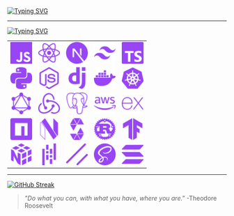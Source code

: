 <a href="https://git.io/typing-svg">
  <img src="https://readme-typing-svg.demolab.com?font=JetBrains+Mono&weight=600&duration=3000&pause=2000&color=9745f5&width=435&lines=Ahoy+Matey!;I'm+Nikhil+-+Developer+from+India;I+love+creating+things." alt="Typing SVG" />
</a>

<hr color='#9745f5'>

<a href="https://git.io/typing-svg">
  <img src="https://readme-typing-svg.herokuapp.com?font=JetBrains+Mono&weight=600&duration=1000&pause=1000&color=9745F5&repeat=false&width=435&lines=I+can+work+with" alt="Typing SVG" />
</a>

<table>
  <tr>
    <td><img src="./assets/javascript.svg" alt="JavaScript" width="50"></td>
    <td><img src="./assets/react.svg" alt="React" width="50"></td>
    <td><img src="./assets/nextjs.svg" alt="Next.js" width="50"></td>
    <td><img src="./assets/tailwind.svg" alt="Tailwind CSS" width="50"></td>
    <td><img src="./assets/typescript.svg" alt="TypeScript" width="50"></td>
  </tr>
  <tr>
    <td><img src="./assets/python.svg" alt="Python" width="50"></td>
    <td><img src="./assets/nodejs.svg" alt="Node.js" width="50"></td>
    <td><img src="./assets/django.svg" alt="Django" width="50"></td>
    <td><img src="./assets/docker.svg" alt="Docker" width="50"></td>
    <td><img src="./assets/kubernetes.svg" alt="Kubernetes" width="50"></td>
  </tr>
  <tr>
    <td><img src="./assets/graphql.svg" alt="GraphQL" width="50"></td>
    <td><img src="./assets/redux.svg" alt="Redux" width="50"></td>
    <td><img src="./assets/postgresql.svg" alt="PostgreSQL" width="50"></td>
    <td><img src="./assets/aws.svg" alt="AWS" width="50"></td>
    <td><img src="./assets/express.svg" alt="Express.js" width="50"></td>
  </tr>
  <tr>
    <td><img src="./assets/npm.svg" alt="NPM" width="50"></td>
    <td><img src="./assets/neovim.svg" alt="Neovim" width="50"></td>
    <td><img src="./assets/solidity.svg" alt="Solidity" width="50"></td>
    <td><img src="./assets/rust.svg" alt="Rust" width="50"></td>
    <td><img src="./assets/tensorflow.svg" alt="TensorFlow" width="50"></td>
  </tr>
  <tr>
    <td><img src="./assets/numpy.svg" alt="NumPy" width="50"></td>
    <td><img src="./assets/pandas.svg" alt="Pandas" width="50"></td>
    <td><img src="./assets/shadcnui.svg" alt="shadcn/ui" width="50"></td>
    <td><img src="./assets/sass.svg" alt="SASS" width="50"></td>
    <td><img src="./assets/solana.svg" alt="Solana" width="50"></td>
  </tr>
</table>

<hr color='#9745f5'>


<a href="https://git.io/streak-stats">
  <img src="https://streak-stats.demolab.com?user=nickkcode&theme=midnight-purple&stroke=9745F5&dates=9745F5&border=9745F5&background=00000000" alt="GitHub Streak" />
</a>

> _"Do what you can, with what you have, where you are."_ -Theodore Roosevelt
